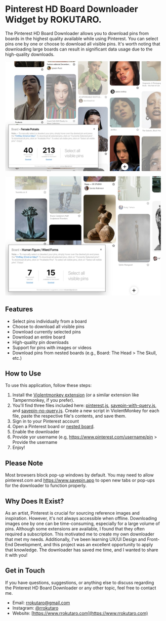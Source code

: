 # Pinterest HD Board Downloader Widget by ROKUTARO.

The Pinterest HD Board Downloader allows you to download pins from boards in the highest quality available while using Pinterest. You can select pins one by one or choose to download all visible pins. It's worth noting that downloading large boards can result in significant data usage due to the high-quality downloads.

![Widget Interface](https://github.com/rrokutaro/Pinterest-HD-Board-Downloader-Widget/blob/main/sources/images/Banner.jpeg?raw=true)

![Widget Interface](https://github.com/rrokutaro/Pinterest-HD-Board-Downloader-Widget/blob/main/sources/images/Banner-2.jpeg?raw=true)

## Features

- Select pins individually from a board
- Choose to download all visible pins
- Download currently selected pins
- Download an entire board
- High-quality pin downloads
- Support for pins with images or videos
- Download pins from nested boards (e.g., Board: The Head > The Skull, etc.)

## How to Use

To use this application, follow these steps:

1. Install the [Violentmonkey extension](https://chrome.google.com/webstore/detail/violentmonkey/jinjaccalgkegednnccohejagnlnfdag) (or a similar extension like Tampermonkey, if you prefer).
2. You'll find three files included here: [pinterest.js](https://github.com/rrokutaro/Pinterest-HD-Board-Downloader-Widget/blob/main/pinterest.js), [savepin-with-query.js](https://github.com/rrokutaro/Pinterest-HD-Board-Downloader-Widget/blob/main/savepin-with-query.js), and [savepin-no-query.js](https://github.com/rrokutaro/Pinterest-HD-Board-Downloader-Widget/blob/main/savepin-no-query.js). Create a new script in ViolentMonkey for each file, paste the respective file's contents, and save them.
3. Sign in to your Pinterest account
4. Open a Pinterest board or [nested board](https://za.pinterest.com/rrokutar/human-figure/wierd-forms/).
5. Enable the downloader
6. Provide yor username (e.g, https://www.pinterest.com/username/pin > Provide the username
7. Enjoy!

## Please Note

Most browsers block pop-up windows by default. You may need to allow pinterest.com and https://www.savepin.app to open new tabs or pop-ups for the downloader to function properly.

## Why Does It Exist?

As an artist, Pinterest is crucial for sourcing reference images and inspiration. However, it's not always accessible when offline. Downloading images one by one can be time-consuming, especially for a large volume of pins. Although some extensions are available, I found that they often required a subscription. This motivated me to create my own downloader that met my needs. Additionally, I've been learning UX/UI Design and Front-End Development, and this project was an excellent opportunity to apply that knowledge. The downloader has saved me time, and I wanted to share it with you!

## Get in Touch

If you have questions, suggestions, or anything else to discuss regarding the Pinterest HD Board Downloader or any other topic, feel free to contact me.

- Email: [rrokutaro@gmail.com](mailto:rrokutaro@gmail.com)
- Instagram: [@rrokutaro](https://www.instagram.com/rrokutaro)
- Website: [https://www.rrokutaro.com](https://www.rrokutaro.com)
